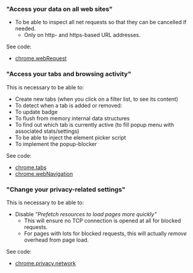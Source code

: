 ### "Access your data on all web sites"

- To be able to inspect all net requests so that they can be cancelled if needed.
    - Only on http- and https-based URL addresses.

See code:

- [chrome.webRequest](https://github.com/gorhill/uBlock/search?q=%22chrome.webRequest%22&type=Code)

### "Access your tabs and browsing activity"

This is necessary to be able to:

- Create new tabs (when you click on a filter list, to see its content)
- To detect when a tab is added or removed:
- To update badge
- To flush from memory internal data structures
- To find out which tab is currently active (to fill popup menu with associated stats/settings)
- To be able to inject the element picker script
- To implement the popup-blocker

See code:

- [chrome.tabs](https://github.com/gorhill/uBlock/search?q=%22chrome.tabs%22&type=Code)
- [chrome.webNavigation](https://github.com/gorhill/uBlock/search?q=%22chrome.webNavigation%22&type=Code)

### "Change your privacy-related settings"

This is necessary to be able to:

- Disable _"Prefetch resources to load pages more quickly"_
    - This will ensure no TCP connection is opened at all for blocked requests.
    - For pages with lots for blocked requests, this will actually _remove_ overhead from page load.

See code:

- [chrome.privacy.network](https://github.com/gorhill/uBlock/commit/e65c2939757f09db646d277b82da8690aaf3adbc)